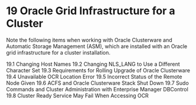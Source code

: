 # 19 Oracle Grid Infrastructure for a Cluster
Note the following items when working with Oracle Clusterware and Automatic Storage Management (ASM), which are installed with an Oracle grid infrastructure for a cluster installation.  

19.1 Changing Host Names
19.2 Changing NLS_LANG to Use a Different Character Set
19.3 Requirements for Rolling Upgrade of Oracle Clusterware
19.4 Unavailable OCR Location Error
19.5 Incorrect Status of the Remote Node Given
19.6 ACFS and Oracle Clusterware Stack Shut Down
19.7 Sudo Commands and Cluster Administration with Enterprise Manager DBControl
19.8 Cluster Ready Service May Fail When Accessing OCR
